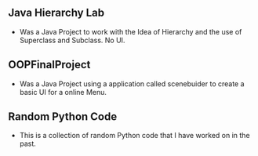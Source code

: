 ## Java Hierarchy Lab
  * Was a Java Project to work with the Idea of Hierarchy and the use of Superclass and Subclass. No UI.
  
  
## OOPFinalProject
  * Was a Java Project using a application called scenebuider to create a basic UI for a online Menu.

## Random Python Code
 * This is a collection of random Python code that I have worked on in the past.
